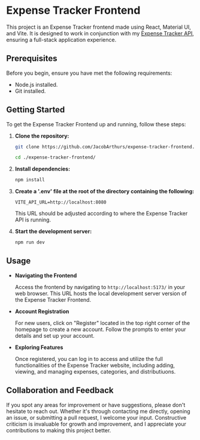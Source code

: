 # Expense Tracker Frontend

This project is an Expense Tracker frontend made using React, Material UI, and Vite. It is designed to work in conjunction with my [Expense Tracker API](https://github.com/JacobArthurs/ExpenseTrackerApi), ensuring a full-stack application experience.

## Prerequisites

Before you begin, ensure you have met the following requirements:

- Node.js installed.
- Git installed.

## Getting Started

To get the Expense Tracker Frontend up and running, follow these steps:

1. **Clone the repository:**

   ```bash
   git clone https://github.com/JacobArthurs/expense-tracker-frontend.git
   
   cd ./expense-tracker-frontend/
   ```

2. **Install dependencies:**

   ```bash
   npm install
   ```

3. **Create a '.env' file at the root of the directory containing the following:**

   ```text
   VITE_API_URL=http://localhost:8080
   ```

   This URL should be adjusted according to where the Expense Tracker API is running.

4. **Start the development server:**

   ```bash
   npm run dev
   ```

## Usage

- **Navigating the Frontend**

  Access the frontend by navigating to `http://localhost:5173/` in your web browser. This URL hosts the local development server version of the Expense Tracker Frontend.

- **Account Registration**

  For new users, click on "Register" located in the top right corner of the homepage to create a new account. Follow the prompts to enter your details and set up your account.

- **Exploring Features**

  Once registered, you can log in to access and utilize the full functionalities of the Expense Tracker website, including adding, viewing, and managing expenses, categories, and distributiuons.

## Collaboration and Feedback

If you spot any areas for improvement or have suggestions, please don't hesitate to reach out. Whether it's through contacting me directly, opening an issue, or submitting a pull request, I welcome your input. Constructive criticism is invaluable for growth and improvement, and I appreciate your contributions to making this project better.
